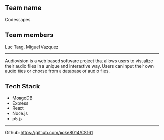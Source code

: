 ## Team name
Codescapes
## Team members
Luc Tang, Miguel Vazquez

---
Audiovision is a web based software project that allows users to visualize their audio files in a unique and interactive way. Users can input their own audio files or choose from a database of audio files.

## Tech Stack
- MongoDB
- Express
- React
- Node.js
- p5.js
---
Github: https://github.com/poke8014/CS161
